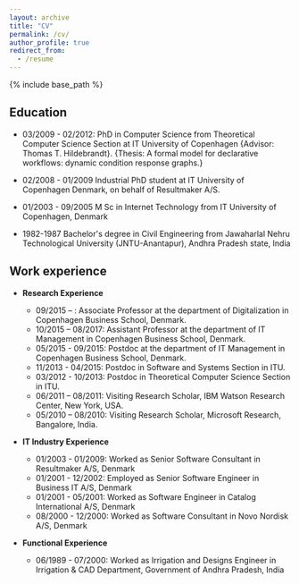 ```yaml
---
layout: archive
title: "CV"
permalink: /cv/
author_profile: true
redirect_from:
  - /resume
---
```


{% include base_path %}



Education
--------
* 03/2009 - 02/2012: PhD in Computer Science from Theoretical Computer Science Section at IT University of Copenhagen {Advisor: Thomas T. Hildebrandt}. {Thesis: A formal model for declarative workflows: dynamic condition response graphs.}

* 02/2008 - 01/2009 Industrial PhD student at IT University of Copenhagen Denmark, on behalf of Resultmaker A/S.
* 01/2003 - 09/2005 M Sc in Internet Technology from IT University of Copenhagen, Denmark
* 1982-1987 Bachelor's degree in Civil Engineering from Jawaharlal Nehru Technological University (JNTU-Anantapur), Andhra Pradesh state, India



Work experience
-----------


* **Research Experience**
  * 09/2015 – : Associate Professor at the department of Digitalization in  Copenhagen Business School, Denmark.
  * 10/2015 – 08/2017: Assistant Professor at the department of IT Management in  Copenhagen Business School, Denmark.
  * 05/2015 - 09/2015: Postdoc at the department of IT Management in  Copenhagen Business School, Denmark.
  * 11/2013 - 04/2015: Postdoc in Software and Systems Section in ITU.
  * 03/2012 - 10/2013: Postdoc in Theoretical Computer Science Section in ITU.
  * 06/2011 – 08/2011: Visiting Research Scholar, IBM Watson Research Center, New York, USA.
  * 05/2010 – 08/2010: Visiting Research Scholar, Microsoft Research, Bangalore, India.


* **IT Industry Experience**

  * 01/2003 - 01/2009: Worked as Senior Software Consultant in Resultmaker A/S, Denmark
  * 01/2001 - 12/2002: Employed as Senior Software Engineer in Business IT A/S, Denmark
  * 01/2001 - 05/2001: Worked as Software Engineer in Catalog International A/S, Denmark
  * 08/2000 - 12/2000: Worked as Software Consultant in Novo Nordisk A/S, Denmark

* **Functional Experience**

  * 06/1989 - 07/2000: Worked as Irrigation and Designs Engineer in Irrigation & CAD Department, Government of Andhra Pradesh, India








<!--

Skills
======
* Skill 1
* Skill 2
  * Sub-skill 2.1
  * Sub-skill 2.2
  * Sub-skill 2.3
* Skill 3

Publications
======
  <ul>{% for post in site.publications %}
    {% include archive-single-cv.html %}
  {% endfor %}</ul>

Talks
======
  <ul>{% for post in site.talks %}
    {% include archive-single-talk-cv.html %}
  {% endfor %}</ul>

Teaching
======
  <ul>{% for post in site.teaching %}
    {% include archive-single-cv.html %}
  {% endfor %}</ul>

Service and leadership
======
* Currently signed in to 43 different slack teams
-->

